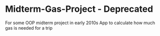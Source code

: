 # Midterm-Gas-Project - Deprecated
For some OOP midterm project in early 2010s
App to calculate how much gas is needed for a trip
